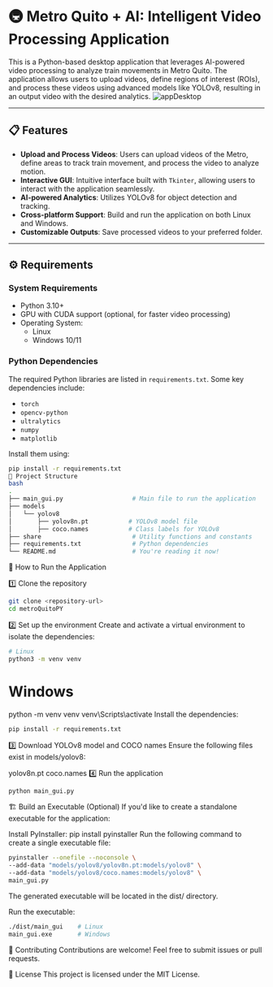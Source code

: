 
# 🚇 Metro Quito + AI: Intelligent Video Processing Application

This is a Python-based desktop application that leverages AI-powered video processing to analyze train movements in Metro Quito. The application allows users to upload videos, define regions of interest (ROIs), and process these videos using advanced models like YOLOv8, resulting in an output video with the desired analytics.
![appDesktop](https://github.com/user-attachments/assets/dcc70776-bd44-4971-81e0-fdb50f122127)

---

## 📋 Features

- **Upload and Process Videos**: Users can upload videos of the Metro, define areas to track train movement, and process the video to analyze motion.
- **Interactive GUI**: Intuitive interface built with `Tkinter`, allowing users to interact with the application seamlessly.
- **AI-powered Analytics**: Utilizes YOLOv8 for object detection and tracking.
- **Cross-platform Support**: Build and run the application on both Linux and Windows.
- **Customizable Outputs**: Save processed videos to your preferred folder.

---

## ⚙️ Requirements

### System Requirements
- Python 3.10+
- GPU with CUDA support (optional, for faster video processing)
- Operating System:
  - Linux
  - Windows 10/11

### Python Dependencies
The required Python libraries are listed in `requirements.txt`. Some key dependencies include:
- `torch`
- `opencv-python`
- `ultralytics`
- `numpy`
- `matplotlib`

Install them using:

```bash
pip install -r requirements.txt
📂 Project Structure
bash
.
├── main_gui.py                   # Main file to run the application
├── models
│   └── yolov8
│       ├── yolov8n.pt           # YOLOv8 model file
│       ├── coco.names           # Class labels for YOLOv8
├── share                         # Utility functions and constants
├── requirements.txt              # Python dependencies
└── README.md                     # You're reading it now!
```

🚀 How to Run the Application

1️⃣ Clone the repository
```bash
git clone <repository-url>
cd metroQuitoPY
```
2️⃣ Set up the environment
Create and activate a virtual environment to isolate the dependencies:
```bash
# Linux
python3 -m venv venv
```

# Windows
python -m venv venv
venv\Scripts\activate
Install the dependencies:

```bash
pip install -r requirements.txt
```
3️⃣ Download YOLOv8 model and COCO names
Ensure the following files exist in models/yolov8:

yolov8n.pt
coco.names
4️⃣ Run the application
```bash
python main_gui.py
```

🏗️ Build an Executable (Optional)
If you'd like to create a standalone executable for the application:

Install PyInstaller:
pip install pyinstaller
Run the following command to create a single executable file:
```bash
pyinstaller --onefile --noconsole \
--add-data "models/yolov8/yolov8n.pt:models/yolov8" \
--add-data "models/yolov8/coco.names:models/yolov8" \
main_gui.py
```
The generated executable will be located in the dist/ directory.

Run the executable:
```bash
./dist/main_gui    # Linux
main_gui.exe       # Windows
```

🤝 Contributing
Contributions are welcome! Feel free to submit issues or pull requests.

📄 License
This project is licensed under the MIT License.
